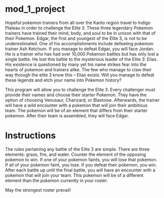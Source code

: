 # mod_1_project
Hopeful pokemon trainers from all over the Kanto region travel to Indigo Plateau in order to challenge the Elite 3. These three legendary Pokemon trainers have trained their mind, body, and soul to be in unison with that of their Pokemon. Edgar, the first and youngest of the Elite 3, is not to be underestimated. One of his accomplishments include defeating pokemon trainer Ash Ketchum. If you manage to defeat Edgar, you will face Jordan. He is a trainer who has had over 10,000 Pokemon battles but has only lost a single battle. He lost this battle to the mysterious leader of the Elite 3: Elias. His existence is questioned by many yet his name strikes fear into the hearts of pokemon and trainers alike. The few who manage to claw their way through the elite 3 know this – Elias exists. Will you manage to defeat these legends and etch your name into Pokemon history?

This program will allow you to challenge the Elite 3. Every challenger must provide their names and choose their starter Pokemon. They have the option of choosing Venusaur, Charizard, or Blastoise. Afterwards, the trainer will have a wild encounter with a pokemon that will join their ambitious team. The pokemon will be of an element that differs from their starter pokemon. After their team is assembled, they will face Edgar.

# Instructions
The rules pertaining any battle of the Elite 3 are simple. There are three elements: grass, fire, and water. Counter the element of the opposing pokemon to win. If one of your pokemon faints, you will lose that pokemon. If all of your pokemon faint, you lose. If you defeat their pokemon, you win. After each battle up until the final battle, you will have an encounter with a pokemon that will join your team. This pokemon will be of a different element than the pokemon currently in your roster.

May the strongest roster prevail!